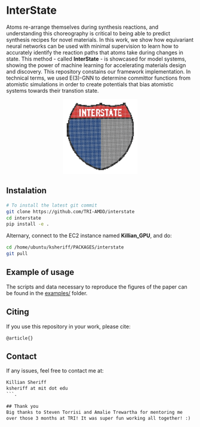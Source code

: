 # InterState 

Atoms re-arrange themselves during synthesis reactions, and understanding this choreography is critical to being able to predict synthesis recipes for novel materials. In this work, we show how equivariant neural networks can be used with minimal supervision to learn how to accurately identify the reaction paths that atoms take during changes in state. This method - called **InterState** - is showcased for model systems, showing the power of machine learning for accelerating materials design and discovery. 
This repository constains our framework implementation. In technical terms, we used E(3)-GNN to determine committor functions from atomistic simulations in order to create potentials that bias atomistic systems towards their transtion state. 

<p align="center">
  <img src="docs/figures/logo.gif" width="200" />
</p>

## Instalation 

```bash
# To install the latest git commit 
git clone https://github.com/TRI-AMDD/interstate 
cd interstate
pip install -e .
```

Alternary, connect to the EC2 instance named **Killian_GPU**, and do: 
```bash 
cd /home/ubuntu/ksheriff/PACKAGES/interstate
git pull
```
## Example of usage

The scripts and data necessary to reproduce the figures of the paper can be found in the [examples/](examples/) folder.

## Citing
If you use this repository in your work, please cite:

```
@article{}
```

## Contact
If any issues, feel free to contact me at:
```
Killian Sheriff
ksheriff at mit dot edu
```.

## Thank you
Big thanks to Steven Torrisi and Amalie Trewartha for mentoring me over those 3 months at TRI! It was super fun working all together! :) 
